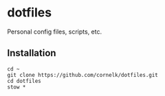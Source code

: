 # dotfiles
Personal config files, scripts, etc.

## Installation

```
cd ~
git clone https://github.com/cornelk/dotfiles.git
cd dotfiles
stow *
```
